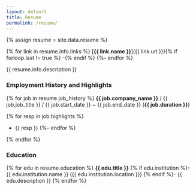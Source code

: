```yaml
---
layout: default
title: Resume
permalink: /resume/
---
```


{% assign resume = site.data.resume %}

{% for link in resume.info.links %}
[**{{ link.name }}**]({{ link.url }}){% if forloop.last != true %} -{% endif %}
{%- endfor %}

{{ resume.info.description }}

### Employment History and Highlights

{% for job in resume.job_history %}
**{{ job.company_name }}** / {{ job.job_title }} / {{ job.start_date }} ~ {{ job.end_date }} (**{{ job.duration }}**)

{% for resp in job.highlights %}
- {{ resp }}
{%- endfor %}

{% endfor %}

### Education

{% for edu in resume.education %}
**{{ edu.title }}** {% if edu.institution %}- {{ edu.institution.name }} ({{ edu.institution.location }}) {% endif %}- {{ edu.description }}
{% endfor %}
